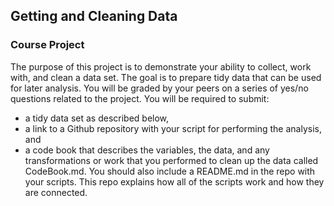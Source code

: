 ## Getting and Cleaning Data
### Course Project

The purpose of this project is to demonstrate your ability to collect, 
work with, and clean a data set. The goal is to prepare tidy data that 
can be used for later analysis. You will be graded by your peers on a 
series of yes/no questions related to the project. 
You will be required to submit: 
* a tidy data set as described below, 
* a link to a Github repository with your script for performing the analysis, and 
* a code book that describes the variables, the data, and any transformations or work 
that you performed to clean up the data called CodeBook.md. 
You should also include a README.md in the repo with your scripts. 
This repo explains how all of the scripts work and how they are connected. 
